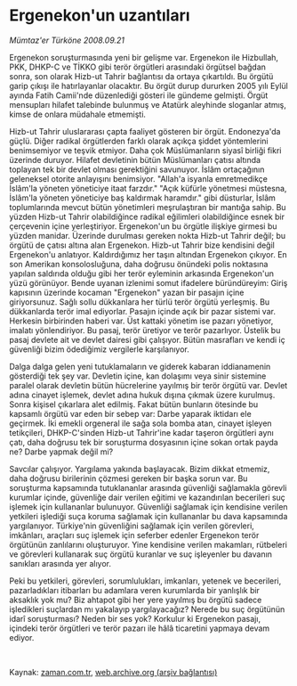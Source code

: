 # Ergenekon'un uzantıları

*Mümtaz'er Türköne 2008.09.21*

<tr><td class="metin" colspan="2" style="padding-top: 20px; padding-left: 5px; padding-right: 10px;">Ergenekon soruşturmasında yeni bir gelişme var. Ergenekon ile Hizbullah, PKK, DHKP-C ve TİKKO gibi terör örgütleri  arasındaki örgütsel bağdan sonra, son olarak Hizb-ut Tahrir bağlantısı da ortaya çıkartıldı. Bu örgütü garip çıkışı ile hatırlayanlar olacaktır. Bu örgüt durup dururken 2005 yılı Eylül ayında Fatih Camii'nde düzenlediği gösteri ile gündeme gelmişti. Örgüt mensupları hilafet talebinde bulunmuş ve Atatürk aleyhinde sloganlar atmış,  kimse de onlara müdahale etmemişti.</td></tr><tr><td class="metin" colspan="2" style="padding-top: 20px; padding-left: 5px; padding-right: 10px;"><p>Hizb-ut Tahrir uluslararası çapta faaliyet gösteren bir örgüt. Endonezya'da güçlü. Diğer radikal örgütlerden farklı olarak açıkça şiddet yöntemlerini benimsemiyor ve teşvik etmiyor. Daha çok Müslümanların siyasî birliği fikri üzerinde duruyor. Hilafet devletinin bütün Müslümanları çatısı altında toplayan tek bir devlet olması gerektiğini savunuyor. İslâm ortaçağının geleneksel otorite anlayışını benimsiyor. "Allah'a isyanla emretmedikçe İslâm'la yöneten yöneticiye itaat farzdır." "Açık küfürle yönetmesi müstesna, İslâm'la yöneten yöneticiye baş kaldırmak haramdır." gibi düsturlar, İslâm toplumlarında mevcut bütün yönetimleri meşrulaştıran bir mantığa sahip. Bu yüzden Hizb-ut Tahrir olabildiğince radikal eğilimleri olabildiğince esnek bir çerçevenin içine yerleştiriyor. Ergenekon'un bu örgütle ilişkiye girmesi bu yüzden manidar. Üzerinde durulması gereken nokta Hizb-ut Tahrir değil; bu örgütü de çatısı altına alan Ergenekon. Hizb-ut Tahrir bize kendisini değil Ergenekon'u anlatıyor. Kaldırdığımız her taşın altından Ergenekon çıkıyor. En son Amerikan konsolosluğuna, daha doğrusu önündeki polis noktasına yapılan saldırıda olduğu gibi her terör eyleminin arkasında Ergenekon'un yüzü görünüyor. Bende uyanan izlenimi somut ifadelere büründüreyim: Giriş kapısının üzerinde kocaman "Ergenekon" yazan bir pasajın içine giriyorsunuz. Sağlı sollu dükkanlara her türlü terör örgütü yerleşmiş. Bu dükkanlarda terör imal ediyorlar. Pasajın içinde açık bir pazar sistemi var. Herkesin birbirinden haberi var. Üst kattaki yönetim ise pazarı yönetiyor, imalatı yönlendiriyor. Bu pasaj, terör üretiyor ve terör pazarlıyor. Üstelik bu pasaj devlete ait ve devlet dairesi gibi çalışıyor. Bütün masrafları ve kendi iç güvenliği bizim ödediğimiz vergilerle karşılanıyor.
<p>Dalga dalga gelen yeni tutuklamaların ve giderek kabaran iddianamenin gösterdiği tek şey var. Devletin içine, kan dolaşımı veya sinir sistemine paralel olarak devletin bütün hücrelerine yayılmış bir terör örgütü var. Devlet adına cinayet işlemek, devlet adına hukuk dışına çıkmak üzere kurulmuş. Sonra kişisel çıkarlara alet edilmiş. Fakat bütün bunların ötesinde bu kapsamlı örgütü var eden bir sebep var: Darbe yaparak iktidarı ele geçirmek. İki emekli orgeneral ile sağa sola bomba atan, cinayet işleyen tetikçileri, DHKP-C'sinden Hizb-ut Tahrir'ine kadar taşeron örgütleri aynı çatı, daha doğrusu tek bir soruşturma dosyasının içine sokan ortak payda ne? Darbe yapmak değil mi? 
<p>Savcılar çalışıyor. Yargılama yakında başlayacak. Bizim dikkat etmemiz, daha doğrusu birilerinin çözmesi gereken bir başka sorun var. Bu soruşturma kapsamında tutuklananlar arasında güvenliği sağlamakla görevli kurumlar içinde, güvenliğe dair verilen eğitimi ve kazandırılan becerileri suç işlemek için kullananlar bulunuyor. Güvenliği sağlamak için kendisine verilen yetkileri işlediği suça koruma sağlamak için kullananlar bu dava kapsamında yargılanıyor. Türkiye'nin güvenliğini sağlamak için verilen görevleri, imkânları, araçları suç işlemek için seferber edenler Ergenekon terör örgütünün zanlılarını oluşturuyor. Yine kendisine verilen makamları, rütbeleri ve görevleri kullanarak suç örgütü kuranlar ve suç işleyenler bu davanın sanıkları arasında yer alıyor.
<p>Peki bu yetkileri, görevleri, sorumlulukları, imkanları, yetenek ve becerileri, pazarladıkları itibarları bu adamlara veren kurumlarda bir yanlışlık bir aksaklık yok mu? Biz ahtapot gibi her yere yayılmış bu örgütü sadece işledikleri suçlardan mı yakalayıp yargılayacağız? Nerede bu suç örgütünün idarî soruşturması? Neden bir ses yok? Korkulur ki Ergenekon pasajı, içindeki terör örgütleri ve terör pazarı ile hâlâ ticaretini yapmaya devam ediyor.
<p><br/></p></p></p></p></p></td></tr>

Kaynak: [zaman.com.tr](http://zaman.com.tr/yazar.do?yazino=740718), [web.archive.org (arşiv bağlantısı)](http://web.archive.org/web/20080924140707/http://www.zaman.com.tr:80/yazar.do?yazino=740718)
